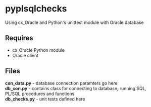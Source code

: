 # pyplsqlchecks
Using cx_Oracle and Python's unittest module with Oracle database


## Requires
- cx_Oracle Python module
- Oracle client

## Files
**con_data.py** - database connection paramters go here    
**db_con.py** - contains class for connecting to database, running SQL, PL/SQL procedures and functions.      
**db_checks.py** - unit tests defined here    
